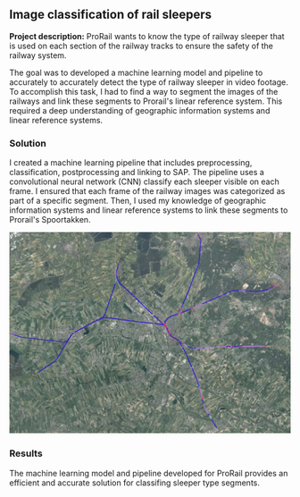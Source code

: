 ## Image classification of rail sleepers

**Project description:** ProRail wants to know the type of railway sleeper that is used on each section of the railway tracks to ensure the safety of the railway system. 

The goal was to developed a machine learning model and pipeline to accurately to accurately detect the type of railway sleeper in video footage. 
To accomplish this task, I had to find a way to segment the images of the railways and link these segments to Prorail's linear reference system. This required a deep understanding of geographic information systems and linear reference systems.

### Solution
I created a machine learning pipeline that includes preprocessing, classification, postprocessing and linking to SAP. The pipeline uses a convolutional neural network (CNN) classify each sleeper visible on each frame. 
I ensured that each frame of the railway images was categorized as part of a specific segment. Then, I used my knowledge of geographic information systems and linear reference systems to link these segments to Prorail's Spoortakken.

<img src="../images/dwarsliggers.png?raw=true"/>

### Results
The machine learning model and pipeline developed for ProRail provides an efficient and accurate solution for classifing sleeper type segments. 

